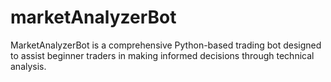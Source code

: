 # marketAnalyzerBot
MarketAnalyzerBot is a comprehensive Python-based trading bot designed to assist beginner traders in making informed decisions through technical analysis.
